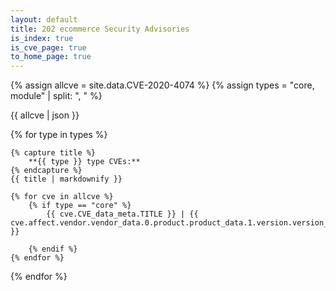 ```yaml
---
layout: default
title: 202 ecommerce Security Advisories
is_index: true
is_cve_page: true
to_home_page: true
---
```


{% assign allcve = site.data.CVE-2020-4074 %}
{% assign types = "core, module" | split: ", " %}

{{ allcve | json }}

{% for type in types %}

    {% capture title %}
        **{{ type }} type CVEs:**
    {% endcapture %}
    {{ title | markdownify }}

    {% for cve in allcve %}
        {% if type == "core" %}
            {{ cve.CVE_data_meta.TITLE }} | {{ cve.affect.vendor.vendor_data.0.product.product_data.1.version.version_data.0.version_value }}

        {% endif %}
    {% endfor %}
{% endfor %}
